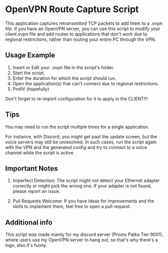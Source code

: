 # OpenVPN Route Capture Script
This application captures retransmitted TCP packets to add them to a .ovpn file. If you have an OpenVPN server, you can use this script to modify your client.ovpn file and add routes to applications that don't work due to regional restrictions, rather than routing your entire PC through the VPN.

## Usage Example
1. Insert or Edit your .ovpn file in the script's folder.
2. Start the script.
3. Enter the duration for which the script should run.
4. Open the application(s) that can't connect due to regional restrictions.
5. Profit! (hopefully)

Don't forget to re-import configuration for it to apply in the CLIENT!!!

## Tips
You may need to run the script multiple times for a single application.

For instance, with Discord, you might get past the update screen, but the voice servers may still be unresolved. In such cases, run the script again with the VPN and the generated config and try to connect to a voice channel while the script is active.

## Important Notes
1. Imperfect Detection: The script might not detect your Ethernet adapter correctly or might pick the wrong one. If your adapter is not found, please report an issue.

2. Pull Requests Welcome: If you have ideas for improvements and the skills to implement them, feel free to open a pull request.

## Additional info

This script was made mainly for my discord server (Prosto Patka Tier 9001), where users use my OpenVPN server to hang out, so that's why there's a logo, also it's funny.